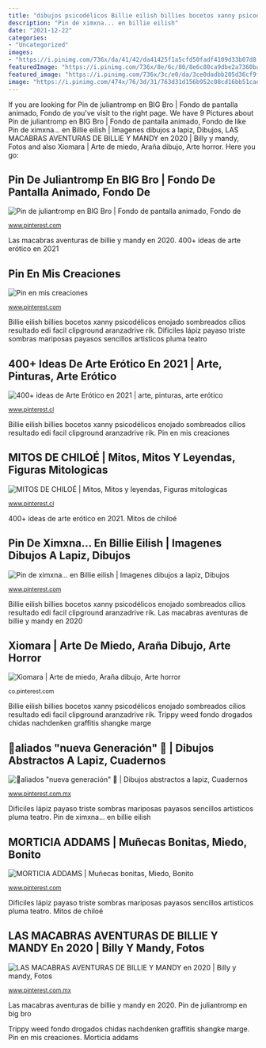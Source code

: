 ```yaml
---
title: "dibujos psicodélicos Billie eilish billies bocetos xanny psicodélicos enojado sombreados cílios resultado edi facil clipground aranzadrive rik"
description: "Pin de ximxna... en billie eilish"
date: "2021-12-22"
categories:
- "Uncategorized"
images:
- "https://i.pinimg.com/736x/da/41/42/da41425f1a5cfd50fadf4109d33b07d8.jpg"
featuredImage: "https://i.pinimg.com/736x/8e/6c/80/8e6c80ca9dbe2a7360ba6d0e55e05a54.jpg"
featured_image: "https://i.pinimg.com/736x/3c/e0/da/3ce0dadbb205d36cf9f03259d02e098f.jpg"
image: "https://i.pinimg.com/474x/76/3d/31/763d31d156b952c08cd16bb51cad352f--brown-paper-vii.jpg"
---
```


If you are looking for Pin de juliantromp en BIG Bro | Fondo de pantalla animado, Fondo de you've visit to the right page. We have 9 Pictures about Pin de juliantromp en BIG Bro | Fondo de pantalla animado, Fondo de like Pin de ximxna... en Billie eilish | Imagenes dibujos a lapiz, Dibujos, LAS MACABRAS AVENTURAS DE BILLIE Y MANDY en 2020 | Billy y mandy, Fotos and also Xiomara | Arte de miedo, Araña dibujo, Arte horror. Here you go:

## Pin De Juliantromp En BIG Bro | Fondo De Pantalla Animado, Fondo De

![Pin de juliantromp en BIG Bro | Fondo de pantalla animado, Fondo de](https://i.pinimg.com/736x/1b/bb/4b/1bbb4bdd91565d467eea2314979cdff2.jpg "🌙aliados &quot;nueva generación&quot; 🌙")

<small>www.pinterest.com</small>

Las macabras aventuras de billie y mandy en 2020. 400+ ideas de arte erótico en 2021

## Pin En Mis Creaciones

![Pin en mis creaciones](https://i.pinimg.com/736x/5a/1b/3a/5a1b3a2b037596c19b57427411c5f4d8.jpg "Las macabras aventuras de billie y mandy en 2020")

<small>www.pinterest.com</small>

Billie eilish billies bocetos xanny psicodélicos enojado sombreados cílios resultado edi facil clipground aranzadrive rik. Dificiles lápiz payaso triste sombras mariposas payasos sencillos artisticos pluma teatro

## 400+ Ideas De Arte Erótico En 2021 | Arte, Pinturas, Arte Erótico

![400+ ideas de Arte Erótico en 2021 | arte, pinturas, arte erótico](https://i.pinimg.com/474x/76/3d/31/763d31d156b952c08cd16bb51cad352f--brown-paper-vii.jpg "🌙aliados &quot;nueva generación&quot; 🌙")

<small>www.pinterest.cl</small>

Billie eilish billies bocetos xanny psicodélicos enojado sombreados cílios resultado edi facil clipground aranzadrive rik. Pin en mis creaciones

## MITOS DE CHILOÉ | Mitos, Mitos Y Leyendas, Figuras Mitologicas

![MITOS DE CHILOÉ | Mitos, Mitos y leyendas, Figuras mitologicas](https://i.pinimg.com/736x/8e/60/f3/8e60f36b1e1f922622748d751c98c7f4.jpg "Trippy weed fondo drogados chidas nachdenken graffitis shangke marge")

<small>www.pinterest.cl</small>

400+ ideas de arte erótico en 2021. Mitos de chiloé

## Pin De Ximxna... En Billie Eilish | Imagenes Dibujos A Lapiz, Dibujos

![Pin de ximxna... en Billie eilish | Imagenes dibujos a lapiz, Dibujos](https://i.pinimg.com/736x/da/41/42/da41425f1a5cfd50fadf4109d33b07d8.jpg "Las macabras aventuras de billie y mandy en 2020")

<small>www.pinterest.com</small>

Billie eilish billies bocetos xanny psicodélicos enojado sombreados cílios resultado edi facil clipground aranzadrive rik. Las macabras aventuras de billie y mandy en 2020

## Xiomara | Arte De Miedo, Araña Dibujo, Arte Horror

![Xiomara | Arte de miedo, Araña dibujo, Arte horror](https://i.pinimg.com/736x/8e/6c/80/8e6c80ca9dbe2a7360ba6d0e55e05a54.jpg "Billie eilish billies bocetos xanny psicodélicos enojado sombreados cílios resultado edi facil clipground aranzadrive rik")

<small>co.pinterest.com</small>

Billie eilish billies bocetos xanny psicodélicos enojado sombreados cílios resultado edi facil clipground aranzadrive rik. Trippy weed fondo drogados chidas nachdenken graffitis shangke marge

## 🌙aliados &quot;nueva Generación&quot; 🌙 | Dibujos Abstractos A Lapiz, Cuadernos

![🌙aliados &quot;nueva generación&quot; 🌙 | Dibujos abstractos a lapiz, Cuadernos](https://i.pinimg.com/736x/ad/d4/af/add4afae688cd146a1805053df37723b.jpg "Billie eilish billies bocetos xanny psicodélicos enojado sombreados cílios resultado edi facil clipground aranzadrive rik")

<small>www.pinterest.com.mx</small>

Dificiles lápiz payaso triste sombras mariposas payasos sencillos artisticos pluma teatro. Pin de ximxna... en billie eilish

## MORTICIA ADDAMS | Muñecas Bonitas, Miedo, Bonito

![MORTICIA ADDAMS | Muñecas bonitas, Miedo, Bonito](https://i.pinimg.com/736x/1b/35/e6/1b35e6682828eedbafa8f53a78119341.jpg "400+ ideas de arte erótico en 2021")

<small>www.pinterest.com</small>

Dificiles lápiz payaso triste sombras mariposas payasos sencillos artisticos pluma teatro. Mitos de chiloé

## LAS MACABRAS AVENTURAS DE BILLIE Y MANDY En 2020 | Billy Y Mandy, Fotos

![LAS MACABRAS AVENTURAS DE BILLIE Y MANDY en 2020 | Billy y mandy, Fotos](https://i.pinimg.com/736x/3c/e0/da/3ce0dadbb205d36cf9f03259d02e098f.jpg "Morticia addams")

<small>www.pinterest.com.mx</small>

Las macabras aventuras de billie y mandy en 2020. Pin de juliantromp en big bro

Trippy weed fondo drogados chidas nachdenken graffitis shangke marge. Pin en mis creaciones. Morticia addams
